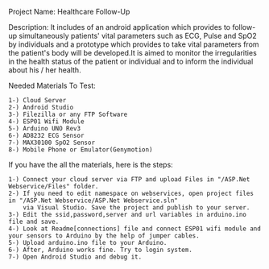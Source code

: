Project Name: Healthcare Follow-Up

Description: It includes of an android application which provides to follow-up simultaneously patients' vital 
parameters such as ECG, Pulse and SpO2 by individuals and a prototype which provides to take vital 
parameters from the patient's body will be developed.It is aimed to monitor the irregularities in the health 
status of the patient or individual and to inform the individual about his / her health.

Needed Materials To Test:
	
	1-) Cloud Server
	2-)	Android Studio
	3-)	Filezilla or any FTP Software
	4-)	ESP01 Wifi Module
	5-)	Arduino UNO Rev3
	6-)	AD8232 ECG Sensor
	7-)	MAX30100 SpO2 Sensor
	8-) Mobile Phone or Emulator(Genymotion)
	
If you have the all the materials, here is the steps:
	
	1-) Connect your cloud server via FTP and upload Files in "/ASP.Net Webservice/Files" folder.
	2-) If you need to edit namespace on webservices, open project files in "/ASP.Net Webservice/ASP.Net Webservice.sln"
		via Visual Studio. Save the project and publish to your server.
	3-) Edit the ssid,password,server and url variables in arduino.ino file and save.
	4-) Look at Readme[connections] file and connect ESP01 wifi module and your sensors to Arduino by the help of jumper cables.
	5-) Upload arduino.ino file to your Arduino.
	6-) After, Arduino works fine. Try to login system. 
	7-) Open Android Studio and debug it.
